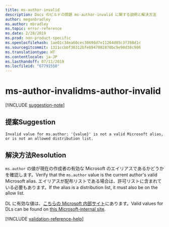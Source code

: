 ```yaml
---
title: ms-author-invalid
description: Docs のビルドの問題 ms-author-invalid に関する説明と解決方法
author: meganbradley
ms.author: mbradley
ms.topic: error-reference
ms.date: 2/28/2019
ms.prod: non-product-specific
ms.openlocfilehash: 1ae01c34ea60cec30698d7e11264d05c3f398d1c
ms.sourcegitcommit: 1311ccbbf38312bfe6947082870bc9e90d38c986
ms.translationtype: HT
ms.contentlocale: ja-JP
ms.lasthandoff: 07/11/2019
ms.locfileid: "67791550"
---
```

# <a name="ms-author-invalid"></a><span data-ttu-id="8e1a6-103">ms-author-invalid</span><span class="sxs-lookup"><span data-stu-id="8e1a6-103">ms-author-invalid</span></span>

[!INCLUDE [suggestion-note](includes/suggestion-note.md)]

## <a name="suggestion"></a><span data-ttu-id="8e1a6-104">提案</span><span class="sxs-lookup"><span data-stu-id="8e1a6-104">Suggestion</span></span>

`Invalid value for ms.author: '{value}' is not a valid Microsoft alias, or is not an allowed distribution list.`

## <a name="resolution"></a><span data-ttu-id="8e1a6-105">解決方法</span><span class="sxs-lookup"><span data-stu-id="8e1a6-105">Resolution</span></span>

<span data-ttu-id="8e1a6-106">`ms.author` の値が現在の作成者の有効な Microsoft のエイリアスであるかどうかを確認します。</span><span class="sxs-lookup"><span data-stu-id="8e1a6-106">Verify that the `ms.author` value is the current author's valid Microsoft alias.</span></span> <span data-ttu-id="8e1a6-107">エイリアスが配布リストである場合は、許可リストに含まれている必要もあります。</span><span class="sxs-lookup"><span data-stu-id="8e1a6-107">If the alias is a distribution list, it must also be on the allow list.</span></span>

<span data-ttu-id="8e1a6-108">DL に有効な値は、[こちらの Microsoft 内部サイト](https://docsmetadatatool.azurewebsites.net/allowlists)にあります。</span><span class="sxs-lookup"><span data-stu-id="8e1a6-108">Valid values for DLs can be found on [this Microsoft-internal site](https://docsmetadatatool.azurewebsites.net/allowlists).</span></span>

<!--make sure to add this file to your includes folder and verify the path-->
[!INCLUDE [validation-reference-help](includes/validation-reference-help.md)]

